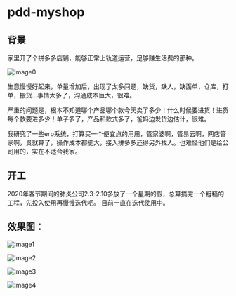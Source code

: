 # pdd-myshop


## 背景

家里开了个拼多多店铺，能够正常上轨道运营，足够赚生活费的那种。

![image0](https://meiliqin.oss-cn-beijing.aliyuncs.com/blog/%E5%B1%8F%E5%B9%95%E5%BF%AB%E7%85%A7%202020-02-16%20%E4%B8%8B%E5%8D%886.01.09.png)

生意慢慢好起来，单量增加后，出现了太多问题，缺货，缺人，缺面单，仓库，打单，搬货...事情太多了，沟通成本巨大，很难。

严重的问题是，根本不知道哪个产品哪个款今天卖了多少！什么时候要进货！进货每个款要进多少！单子多了，产品和款式多了，爸妈边发货边估计，很难。

我研究了一些erp系统，打算买一个便宜点的用用，管家婆啊，管易云啊，网店管家啊，贵就算了，操作成本都挺大，接入拼多多还得另外找人。也难怪他们是给公司用的，实在不适合我家。

## 开工
2020年春节期间的肺炎公司2.3-2.10多放了一个星期的假，总算搞完一个粗糙的工程，先投入使用再慢慢迭代吧。
目前一直在迭代使用中。

## 效果图：

![image1](https://meiliqin.oss-cn-beijing.aliyuncs.com/blog/IMG20200827_101003.png)


![image2](https://meiliqin.oss-cn-beijing.aliyuncs.com/blog/IMG20200827_101743.png)


![image3](https://meiliqin.oss-cn-beijing.aliyuncs.com/blog/IMG20200827_101748.png)


![image4](https://meiliqin.oss-cn-beijing.aliyuncs.com/blog/IMG20200827_134457.png)

